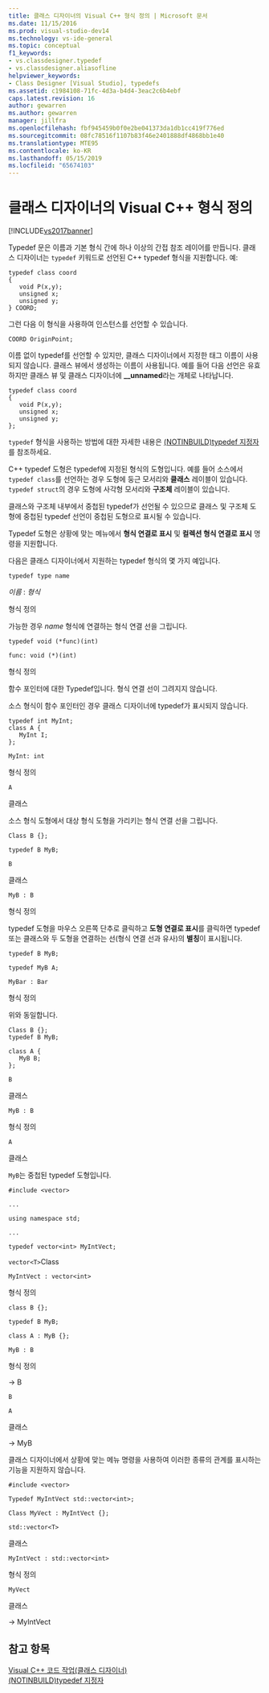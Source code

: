 ```yaml
---
title: 클래스 디자이너의 Visual C++ 형식 정의 | Microsoft 문서
ms.date: 11/15/2016
ms.prod: visual-studio-dev14
ms.technology: vs-ide-general
ms.topic: conceptual
f1_keywords:
- vs.classdesigner.typedef
- vs.classdesigner.aliasofline
helpviewer_keywords:
- Class Designer [Visual Studio], typedefs
ms.assetid: c1984108-71fc-4d3a-b4d4-3eac2c6b4ebf
caps.latest.revision: 16
author: gewarren
ms.author: gewarren
manager: jillfra
ms.openlocfilehash: fbf945459b0f0e2be041373da1db1cc419f776ed
ms.sourcegitcommit: 08fc78516f1107b83f46e2401888df4868bb1e40
ms.translationtype: MTE95
ms.contentlocale: ko-KR
ms.lasthandoff: 05/15/2019
ms.locfileid: "65674103"
---
```

# <a name="visual-c-typedefs-in-class-designer"></a>클래스 디자이너의 Visual C++ 형식 정의
[!INCLUDE[vs2017banner](../includes/vs2017banner.md)]

Typedef 문은 이름과 기본 형식 간에 하나 이상의 간접 참조 레이어를 만듭니다. 클래스 디자이너는 `typedef` 키워드로 선언된 C++ typedef 형식을 지원합니다. 예:  
  
```  
typedef class coord  
{  
   void P(x,y);  
   unsigned x;  
   unsigned y;  
} COORD;  
```  
  
 그런 다음 이 형식을 사용하여 인스턴스를 선언할 수 있습니다.  
  
 `COORD OriginPoint;`  
  
 이름 없이 typedef를 선언할 수 있지만, 클래스 디자이너에서 지정한 태그 이름이 사용되지 않습니다. 클래스 뷰에서 생성하는 이름이 사용됩니다. 예를 들어 다음 선언은 유효하지만 클래스 뷰 및 클래스 디자이너에 **__unnamed**라는 개체로 나타납니다.  
  
```  
typedef class coord  
{  
   void P(x,y);  
   unsigned x;  
   unsigned y;  
};  
```  
  
 `typedef` 형식을 사용하는 방법에 대한 자세한 내용은 [(NOTINBUILD)typedef 지정자](https://msdn.microsoft.com/cc96cf26-ba93-4179-951e-695d1f5fdcf1)를 참조하세요.  
  
 C++ typedef 도형은 typedef에 지정된 형식의 도형입니다. 예를 들어 소스에서 `typedef class`를 선언하는 경우 도형에 둥근 모서리와 **클래스** 레이블이 있습니다. `typedef struct`의 경우 도형에 사각형 모서리와 **구조체** 레이블이 있습니다.  
  
 클래스와 구조체 내부에서 중첩된 typedef가 선언될 수 있으므로 클래스 및 구조체 도형에 중첩된 typedef 선언이 중첩된 도형으로 표시될 수 있습니다.  
  
 Typedef 도형은 상황에 맞는 메뉴에서 **형식 연결로 표시** 및 **컬렉션 형식 연결로 표시** 명령을 지원합니다.  
  
 다음은 클래스 디자이너에서 지원하는 typedef 형식의 몇 가지 예입니다.  
  
 `typedef type name`  
  
 *이름* : *형식*  
  
 형식 정의  
  
 가능한 경우 *name* 형식에 연결하는 형식 연결 선을 그립니다.  
  
 `typedef void (*func)(int)`  
  
 `func: void (*)(int)`  
  
 형식 정의  
  
 함수 포인터에 대한 Typedef입니다. 형식 연결 선이 그려지지 않습니다.  
  
 소스 형식이 함수 포인터인 경우 클래스 디자이너에 typedef가 표시되지 않습니다.  
  
```  
typedef int MyInt;  
class A {  
   MyInt I;  
};  
```  
  
 `MyInt: int`  
  
 형식 정의  
  
 `A`  
  
 클래스  
  
 소스 형식 도형에서 대상 형식 도형을 가리키는 형식 연결 선을 그립니다.  
  
 `Class B {};`  
  
 `typedef B MyB;`  
  
 `B`  
  
 클래스  
  
 `MyB : B`  
  
 형식 정의  
  
 typedef 도형을 마우스 오른쪽 단추로 클릭하고 **도형 연결로 표시**를 클릭하면 typedef 또는 클래스와 두 도형을 연결하는 선(형식 연결 선과 유사)의 **별칭**이 표시됩니다.  
  
 `typedef B MyB;`  
  
 `typedef MyB A;`  
  
 `MyBar : Bar`  
  
 형식 정의  
  
 위와 동일합니다.  
  
```  
Class B {};  
typedef B MyB;  
  
class A {  
   MyB B;  
};  
```  
  
 `B`  
  
 클래스  
  
 `MyB : B`  
  
 형식 정의  
  
 `A`  
  
 클래스  
  
 `MyB`는 중첩된 typedef 도형입니다.  
  
 `#include <vector>`  
  
 `...`  
  
 `using namespace std;`  
  
 `...`  
  
 `typedef vector<int> MyIntVect;`  
  
 `vector<T>`Class  
  
 `MyIntVect : vector<int>`  
  
 형식 정의  
  
 `class B {};`  
  
 `typedef B MyB;`  
  
 `class A : MyB {};`  
  
 `MyB : B`  
  
 형식 정의  
  
 -> B  
  
 `B`  
  
 `A`  
  
 클래스  
  
 -> MyB  
  
 클래스 디자이너에서 상황에 맞는 메뉴 명령을 사용하여 이러한 종류의 관계를 표시하는 기능을 지원하지 않습니다.  
  
 `#include <vector>`  
  
 `Typedef MyIntVect std::vector<int>;`  
  
 `Class MyVect : MyIntVect {};`  
  
 `std::vector<T>`  
  
 클래스  
  
 `MyIntVect : std::vector<int>`  
  
 형식 정의  
  
 `MyVect`  
  
 클래스  
  
 -> MyIntVect  
  
## <a name="see-also"></a>참고 항목  
 [Visual C++ 코드 작업(클래스 디자이너)](../ide/working-with-visual-cpp-code-class-designer.md)   
 [(NOTINBUILD)typedef 지정자](https://msdn.microsoft.com/cc96cf26-ba93-4179-951e-695d1f5fdcf1)
